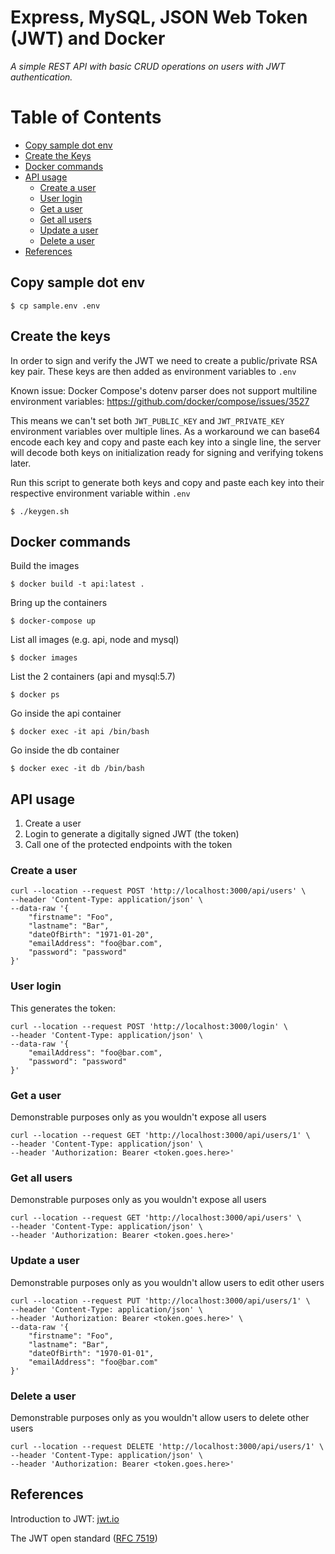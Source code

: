 # Express, MySQL, JSON Web Token (JWT) and Docker
_A simple REST API with basic CRUD operations on users with JWT authentication._

# Table of Contents

- [Copy sample dot env](#copy-sample-dot-env)
- [Create the Keys](#create-the-keys)
- [Docker commands](#docker-commands)
- [API usage](#api-usage)
  - [Create a user](#create-a-user)
  - [User login](#user-login)
  - [Get a user](#get-a-user)
  - [Get all users](#get-all-users)
  - [Update a user](#update-a-user)
  - [Delete a user](#delete-a-user)
- [References](#references)

## Copy sample dot env

    $ cp sample.env .env

## Create the keys
In order to sign and verify the JWT we need to create a public/private RSA key pair. These keys are then added as environment variables to `.env`

Known issue: Docker Compose's dotenv parser does not support multiline environment variables: 
https://github.com/docker/compose/issues/3527

This means we can't set both `JWT_PUBLIC_KEY` and `JWT_PRIVATE_KEY` environment variables over multiple lines. As a workaround we can base64 encode each key and copy and paste each key into a single line, the server will decode both keys on initialization ready for signing and verifying tokens later.

Run this script to generate both keys and copy and paste each key into their respective environment variable within `.env`
    
    $ ./keygen.sh

## Docker commands
Build the images
    
    $ docker build -t api:latest .

Bring up the containers

    $ docker-compose up

List all images (e.g. api, node and mysql)

    $ docker images

List the 2 containers (api and mysql:5.7)
    
    $ docker ps

Go inside the api container

    $ docker exec -it api /bin/bash

Go inside the db container
    
    $ docker exec -it db /bin/bash

## API usage
1. Create a user
2. Login to generate a digitally signed JWT (the token)
3. Call one of the protected endpoints with the token

### Create a user
    curl --location --request POST 'http://localhost:3000/api/users' \
    --header 'Content-Type: application/json' \
    --data-raw '{
	    "firstname": "Foo",
	    "lastname": "Bar",
	    "dateOfBirth": "1971-01-20",
	    "emailAddress": "foo@bar.com",
	    "password": "password"
    }'

### User login 
This generates the token:

    curl --location --request POST 'http://localhost:3000/login' \
    --header 'Content-Type: application/json' \
    --data-raw '{
        "emailAddress": "foo@bar.com",
        "password": "password"
    }'  

### Get a user
Demonstrable purposes only as you wouldn't expose all users

    curl --location --request GET 'http://localhost:3000/api/users/1' \
    --header 'Content-Type: application/json' \
    --header 'Authorization: Bearer <token.goes.here>'

### Get all users
Demonstrable purposes only as you wouldn't expose all users

    curl --location --request GET 'http://localhost:3000/api/users' \
    --header 'Content-Type: application/json' \
    --header 'Authorization: Bearer <token.goes.here>'

### Update a user
Demonstrable purposes only as you wouldn't allow users to edit other users

    curl --location --request PUT 'http://localhost:3000/api/users/1' \
    --header 'Content-Type: application/json' \
    --header 'Authorization: Bearer <token.goes.here>' \
    --data-raw '{
        "firstname": "Foo",
        "lastname": "Bar",
        "dateOfBirth": "1970-01-01",
        "emailAddress": "foo@bar.com"
    }'

### Delete a user
Demonstrable purposes only as you wouldn't allow users to delete other users

    curl --location --request DELETE 'http://localhost:3000/api/users/1' \
    --header 'Content-Type: application/json' \
    --header 'Authorization: Bearer <token.goes.here>'

## References
Introduction to JWT: [jwt.io](https://jwt.io)

The JWT open standard ([RFC 7519](https://tools.ietf.org/html/rfc7519))
